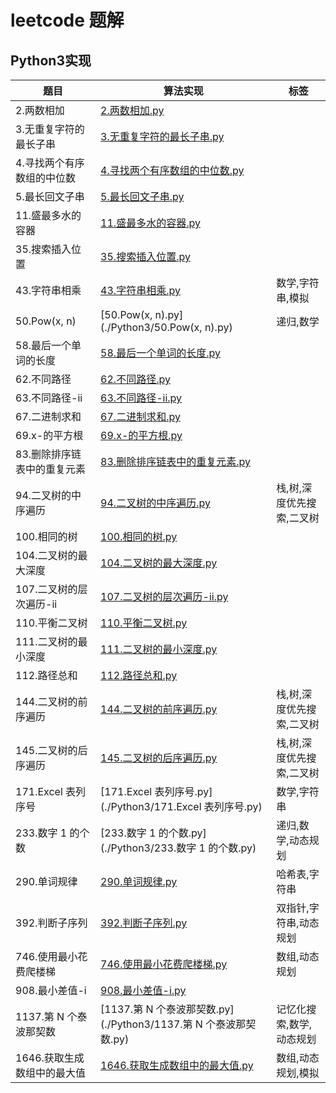 # leetcode 题解

## Python3实现

| 题目 | 算法实现  |  标签| 
|------|-------------|------|
| 2.两数相加 | [2.两数相加.py](./Python3/2.两数相加.py) | 
| 3.无重复字符的最长子串 | [3.无重复字符的最长子串.py](./Python3/3.无重复字符的最长子串.py) | 
| 4.寻找两个有序数组的中位数 | [4.寻找两个有序数组的中位数.py](./Python3/4.寻找两个有序数组的中位数.py) | 
| 5.最长回文子串 | [5.最长回文子串.py](./Python3/5.最长回文子串.py) | 
| 11.盛最多水的容器 | [11.盛最多水的容器.py](./Python3/11.盛最多水的容器.py) | 
| 35.搜索插入位置 | [35.搜索插入位置.py](./Python3/35.搜索插入位置.py) | 
| 43.字符串相乘 | [43.字符串相乘.py](./Python3/43.字符串相乘.py) | 数学,字符串,模拟
| 50.Pow(x, n) | [50.Pow(x, n).py](./Python3/50.Pow(x, n).py) | 递归,数学
| 58.最后一个单词的长度 | [58.最后一个单词的长度.py](./Python3/58.最后一个单词的长度.py) | 
| 62.不同路径 | [62.不同路径.py](./Python3/62.不同路径.py) | 
| 63.不同路径-ii | [63.不同路径-ii.py](./Python3/63.不同路径-ii.py) | 
| 67.二进制求和 | [67.二进制求和.py](./Python3/67.二进制求和.py) | 
| 69.x-的平方根 | [69.x-的平方根.py](./Python3/69.x-的平方根.py) | 
| 83.删除排序链表中的重复元素 | [83.删除排序链表中的重复元素.py](./Python3/83.删除排序链表中的重复元素.py) | 
| 94.二叉树的中序遍历 | [94.二叉树的中序遍历.py](./Python3/94.二叉树的中序遍历.py) | 栈,树,深度优先搜索,二叉树
| 100.相同的树 | [100.相同的树.py](./Python3/100.相同的树.py) | 
| 104.二叉树的最大深度 | [104.二叉树的最大深度.py](./Python3/104.二叉树的最大深度.py) | 
| 107.二叉树的层次遍历-ii | [107.二叉树的层次遍历-ii.py](./Python3/107.二叉树的层次遍历-ii.py) | 
| 110.平衡二叉树 | [110.平衡二叉树.py](./Python3/110.平衡二叉树.py) | 
| 111.二叉树的最小深度 | [111.二叉树的最小深度.py](./Python3/111.二叉树的最小深度.py) | 
| 112.路径总和 | [112.路径总和.py](./Python3/112.路径总和.py) | 
| 144.二叉树的前序遍历 | [144.二叉树的前序遍历.py](./Python3/144.二叉树的前序遍历.py) | 栈,树,深度优先搜索,二叉树
| 145.二叉树的后序遍历 | [145.二叉树的后序遍历.py](./Python3/145.二叉树的后序遍历.py) | 栈,树,深度优先搜索,二叉树
| 171.Excel 表列序号 | [171.Excel 表列序号.py](./Python3/171.Excel 表列序号.py) | 数学,字符串
| 233.数字 1 的个数 | [233.数字 1 的个数.py](./Python3/233.数字 1 的个数.py) | 递归,数学,动态规划
| 290.单词规律 | [290.单词规律.py](./Python3/290.单词规律.py) | 哈希表,字符串
| 392.判断子序列 | [392.判断子序列.py](./Python3/392.判断子序列.py) | 双指针,字符串,动态规划
| 746.使用最小花费爬楼梯 | [746.使用最小花费爬楼梯.py](./Python3/746.使用最小花费爬楼梯.py) | 数组,动态规划
| 908.最小差值-i | [908.最小差值-i.py](./Python3/908.最小差值-i.py) | 
| 1137.第 N 个泰波那契数 | [1137.第 N 个泰波那契数.py](./Python3/1137.第 N 个泰波那契数.py) | 记忆化搜索,数学,动态规划
| 1646.获取生成数组中的最大值 | [1646.获取生成数组中的最大值.py](./Python3/1646.获取生成数组中的最大值.py) | 数组,动态规划,模拟